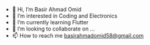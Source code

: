 - 👋 Hi, I’m Basir Ahmad Omid
- 👀 I’m interested in Coding and Electronics
- 🌱 I’m currently learning Flutter
- 💞️ I’m looking to collaborate on ...
- 📫 How to reach me basirahmadomid58@gmail.com

<!---
BasirOmid/BasirOmid is a ✨ special ✨ repository because its `README.md` (this file) appears on your GitHub profile.
You can click the Preview link to take a look at your changes.
--->
